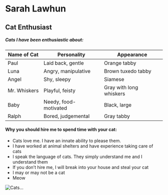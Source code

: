 Sarah Lawhun
================

## Cat Enthusiast

##### **Cats I have been enthusiastic about**:

| Name of Cat  | Personality           | Appearance              |
|--------------|-----------------------|-------------------------|
| Paul         | Laid back, gentle     | Orange tabby            |
| Luna         | Angry, manipulative   | Brown tuxedo tabby      |
| Angel        | Shy, sleepy           | Siamese                 |
| Mr. Whiskers | Playful, feisty       | Gray with long whiskers |
| Baby         | Needy, food-motivated | Black, large            |
| Ralph        | Bored, judgemental    | Gray tabby              |

#### **Why you should hire me to spend time with your cat:**

- Cats love me. I have an innate ability to please them.
- I have worked at animal shelters and have experience taking care of
  cats
- I speak the language of cats. They simply understand me and I
  understand them
- If you don’t hire me, I will break into your house and steal your cat
- I may or may not be a cat
- Meow

![Cats…](https://thebiologist.rsb.org.uk/images/biologist/Cats_genetics.jpg)

<br>

#### 
